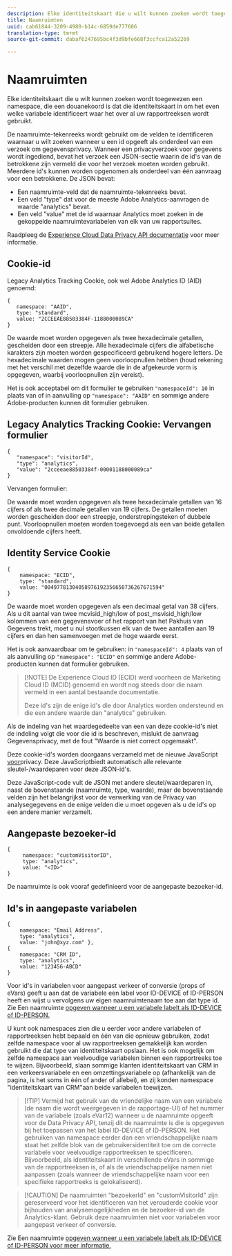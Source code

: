 ```yaml
---
description: Elke identiteitskaart die u wilt kunnen zoeken wordt toegewezen een namespace, die een douanekoord is dat die identiteitskaart in om het even welke variabele identificeert waar het over al uw rapportreeksen wordt gebruikt.
title: Naamruimten
uuid: cab61844-3209-4980-b14c-6859de777606
translation-type: tm+mt
source-git-commit: dabaf6247695bc4f3d9bfe668f3ccfca12a52269

---
```



# Naamruimten

Elke identiteitskaart die u wilt kunnen zoeken wordt toegewezen een namespace, die een douanekoord is dat die identiteitskaart in om het even welke variabele identificeert waar het over al uw rapportreeksen wordt gebruikt.

De naamruimte-tekenreeks wordt gebruikt om de velden te identificeren waarnaar u wilt zoeken wanneer u een id opgeeft als onderdeel van een verzoek om gegevensprivacy. Wanneer een privacyverzoek voor gegevens wordt ingediend, bevat het verzoek een JSON-sectie waarin de id&#39;s van de betrokkene zijn vermeld die voor het verzoek moeten worden gebruikt. Meerdere id&#39;s kunnen worden opgenomen als onderdeel van één aanvraag voor een betrokkene. De JSON bevat:

* Een naamruimte-veld dat de naamruimte-tekenreeks bevat.
* Een veld &quot;type&quot; dat voor de meeste Adobe Analytics-aanvragen de waarde &quot;analytics&quot; bevat.
* Een veld &quot;value&quot; met de id waarnaar Analytics moet zoeken in de gekoppelde naamruimtevariabelen van elk van uw rapportsuites.

Raadpleeg de [Experience Cloud Data Privacy API documentatie](https://www.adobe.io/apis/experienceplatform/gdpr/docs/alldocs.html#!api-specification/markdown/narrative/technical_overview/privacy_service_overview/privacy_service_overview.md) voor meer informatie.

## Cookie-id

Legacy Analytics Tracking Cookie, ook wel Adobe Analytics ID (AID) genoemd:

```
{
   namespace: "AAID",
   type: "standard",
   value: "2CCEEAE88503384F-1188000089CA"
}
```

De waarde moet worden opgegeven als twee hexadecimale getallen, gescheiden door een streepje. Alle hexadecimale cijfers die alfabetische karakters zijn moeten worden gespecificeerd gebruikend hogere letters. De hexadecimale waarden mogen geen voorloopnullen hebben (houd rekening met het verschil met dezelfde waarde die in de afgekeurde vorm is opgegeven, waarbij voorloopnullen zijn vereist).

Het is ook acceptabel om dit formulier te gebruiken `"namespaceId": 10` in plaats van of in aanvulling op `"namespace": "AAID"` en sommige andere Adobe-producten kunnen dit formulier gebruiken.

## Legacy Analytics Tracking Cookie: Vervangen formulier

```
{
   "namespace": "visitorId",
   "type": "analytics",
   "value": "2cceeae88503384f-00001188000089ca"
}
```

Vervangen formulier:

De waarde moet worden opgegeven als twee hexadecimale getallen van 16 cijfers of als twee decimale getallen van 19 cijfers. De getallen moeten worden gescheiden door een streepje, onderstrepingsteken of dubbele punt. Voorloopnullen moeten worden toegevoegd als een van beide getallen onvoldoende cijfers heeft.

## Identity Service Cookie

```
{
    namespace: "ECID",
    type: "standard",
    value: "00497781304058976192356650736267671594"
}
```

De waarde moet worden opgegeven als een decimaal getal van 38 cijfers. Als u dit aantal van twee mcvisid\_high/low of post\_msvisid\_high/low kolommen van een gegevensvoer of het rapport van het Pakhuis van Gegevens trekt, moet u nul stootkussen elk van de twee aantallen aan 19 cijfers en dan hen samenvoegen met de hoge waarde eerst.

Het is ook aanvaardbaar om te gebruiken: in `"namespaceId": 4` plaats van of als aanvulling op `"namespace": "ECID"` en sommige andere Adobe-producten kunnen dat formulier gebruiken.

>[!NOTE] De Experience Cloud ID (ECID) werd voorheen de Marketing Cloud ID (MCID) genoemd en wordt nog steeds door die naam vermeld in een aantal bestaande documentatie.
>
>Deze id&#39;s zijn de enige id&#39;s die door Analytics worden ondersteund en die een andere waarde dan &quot;analytics&quot; gebruiken.

Als de indeling van het waardegedeelte van een van deze cookie-id&#39;s niet de indeling volgt die voor die id is beschreven, mislukt de aanvraag Gegevensprivacy, met de fout &quot;Waarde is niet correct opgemaakt&quot;.

Deze cookie-id&#39;s worden doorgaans verzameld met de nieuwe JavaScript [voor](https://www.adobe.io/apis/cloudplatform/gdpr/services/allservices.htm)privacy. Deze JavaScriptbiedt automatisch alle relevante sleutel-/waardeparen voor deze JSON-id&#39;s.

Deze JavaScript-code vult de JSON met andere sleutel/waardeparen in, naast de bovenstaande (naamruimte, type, waarde), maar de bovenstaande velden zijn het belangrijkst voor de verwerking van de Privacy van analysegegevens en de enige velden die u moet opgeven als u de id&#39;s op een andere manier verzamelt.

## Aangepaste bezoeker-id

```
{
     namespace: "customVisitorID",
     type: "analytics",
     value: "<ID>"
}
```

De naamruimte is ook vooraf gedefinieerd voor de aangepaste bezoeker-id.

## Id&#39;s in aangepaste variabelen

```
{
    namespace: "Email Address",
    type: "analytics", 
    value: "john@xyz.com" }, 
{
    namespace: "CRM ID", 
    type: "analytics", 
    value: "123456-ABCD" 
}
```

Voor id&#39;s in variabelen voor aangepast verkeer of conversie (props of eVars) geeft u aan dat de variabele een label voor ID-DEVICE of ID-PERSON heeft en wijst u vervolgens uw eigen naamruimtenaam toe aan dat type id. Zie Een naamruimte [opgeven wanneer u een variabele labelt als ID-DEVICE of ID-PERSON.](gdpr-labels.md)

U kunt ook namespaces zien die u eerder voor andere variabelen of rapportreeksen hebt bepaald en één van die opnieuw gebruiken, zodat zelfde namespace voor al uw rapportreeksen gemakkelijk kan worden gebruikt die dat type van identiteitskaart opslaan. Het is ook mogelijk om zelfde namespace aan veelvoudige variabelen binnen een rapportreeks toe te wijzen. Bijvoorbeeld, slaan sommige klanten identiteitskaart van CRM in een verkeersvariabele en een omzettingsvariabele op (afhankelijk van de pagina, is het soms in één of ander of allebei), en zij konden namespace &quot;identiteitskaart van CRM&quot;aan beide variabelen toewijzen.

>[!TIP] Vermijd het gebruik van de vriendelijke naam van een variabele (de naam die wordt weergegeven in de rapportage-UI) of het nummer van de variabele (zoals eVar12) wanneer u de naamruimte opgeeft voor de Data Privacy API, tenzij dit de naamruimte is die is opgegeven bij het toepassen van het label ID-DEVICE of ID-PERSON. Het gebruiken van namespace eerder dan een vriendschappelijke naam staat het zelfde blok van de gebruikersidentiteit toe om de correcte variabele voor veelvoudige rapportreeksen te specificeren. Bijvoorbeeld, als identiteitskaart in verschillende eVars in sommige van de rapportreeksen is, of als de vriendschappelijke namen niet aanpassen (zoals wanneer de vriendschappelijke naam voor een specifieke rapportreeks is gelokaliseerd).

>[!CAUTION] De naamruimten &quot;bezoekerId&quot; en &quot;customVisitorId&quot; zijn gereserveerd voor het identificeren van het verouderde cookie voor bijhouden van analysemogelijkheden en de bezoeker-id van de Analytics-klant. Gebruik deze naamruimten niet voor variabelen voor aangepast verkeer of conversie.

Zie Een naamruimte [opgeven wanneer u een variabele labelt als ID-DEVICE of ID-PERSON voor meer informatie.](/help/admin/c-data-governance/gdpr-labels.md)
